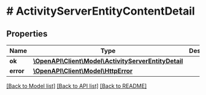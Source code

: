 # # ActivityServerEntityContentDetail

## Properties

Name | Type | Description | Notes
------------ | ------------- | ------------- | -------------
**ok** | [**\OpenAPI\Client\Model\ActivityServerEntityDetail**](ActivityServerEntityDetail.md) |  | [optional]
**error** | [**\OpenAPI\Client\Model\HttpError**](HttpError.md) |  | [optional]

[[Back to Model list]](../../README.md#models) [[Back to API list]](../../README.md#endpoints) [[Back to README]](../../README.md)
